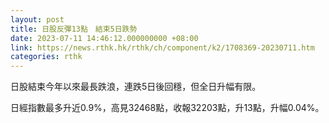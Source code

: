 ```yaml
---
layout: post
title: 日股反彈13點　結束5日跌勢
date: 2023-07-11 14:46:12.000000000 +08:00
link: https://news.rthk.hk/rthk/ch/component/k2/1708369-20230711.htm
categories: rthk
---
```


日股結束今年以來最長跌浪，連跌5日後回穩，但全日升幅有限。

日經指數最多升近0.9%，高見32468點，收報32203點，升13點，升幅0.04%。
